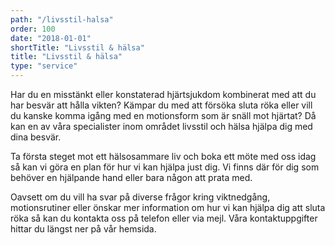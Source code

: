 ```yaml
---
path: "/livsstil-halsa"
order: 100
date: "2018-01-01"
shortTitle: "Livsstil & hälsa"
title: "Livsstil & hälsa"
type: "service"
---
```


Har du en misstänkt eller konstaterad hjärtsjukdom kombinerat med att du har besvär att hålla vikten? Kämpar du med att försöka sluta röka eller vill du kanske komma igång med en motionsform som är snäll mot hjärtat? Då kan en av våra specialister inom området livsstil och hälsa hjälpa dig med dina besvär. 

Ta första steget mot ett hälsosammare liv och boka ett möte med oss idag så kan vi göra en plan för hur vi kan hjälpa just dig. Vi finns där för dig som behöver en hjälpande hand eller bara någon att prata med.

Oavsett om du vill ha svar på diverse frågor kring viktnedgång, motionsrutiner eller önskar mer information om hur vi kan hjälpa dig att sluta röka så kan du kontakta oss på telefon eller via mejl. Våra kontaktuppgifter hittar du längst ner på vår hemsida.
